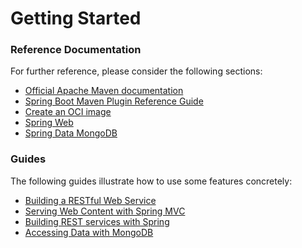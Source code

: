 # Getting Started

### Reference Documentation
For further reference, please consider the following sections:

* [Official Apache Maven documentation](https://maven.apache.org/guides/index.html)
* [Spring Boot Maven Plugin Reference Guide](https://docs.spring.io/spring-boot/docs/3.1.1.RELEASE/maven-plugin/reference/html/)
* [Create an OCI image](https://docs.spring.io/spring-boot/docs/3.1.1.RELEASE/maven-plugin/reference/html/#build-image)
* [Spring Web](https://docs.spring.io/spring-boot/docs/3.1.1.RELEASE/reference/htmlsingle/#web)
* [Spring Data MongoDB](https://docs.spring.io/spring-boot/docs/3.1.1.RELEASE/reference/htmlsingle/#data.nosql.mongodb)

### Guides
The following guides illustrate how to use some features concretely:

* [Building a RESTful Web Service](https://spring.io/guides/gs/rest-service/)
* [Serving Web Content with Spring MVC](https://spring.io/guides/gs/serving-web-content/)
* [Building REST services with Spring](https://spring.io/guides/tutorials/rest/)
* [Accessing Data with MongoDB](https://spring.io/guides/gs/accessing-data-mongodb/)

